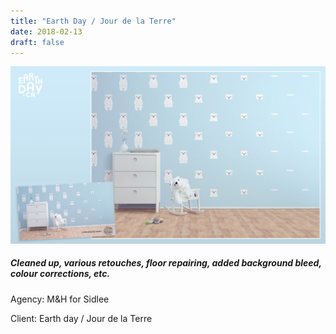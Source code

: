 ```yaml
---
title: "Earth Day / Jour de la Terre"
date: 2018-02-13
draft: false
---
```


![image1](advertising_image_editing-JDLT.jpg)

##### Cleaned up, various retouches, floor repairing, added background bleed, colour corrections, etc.

Agency: M&H for Sidlee

Client: Earth day / Jour de la Terre